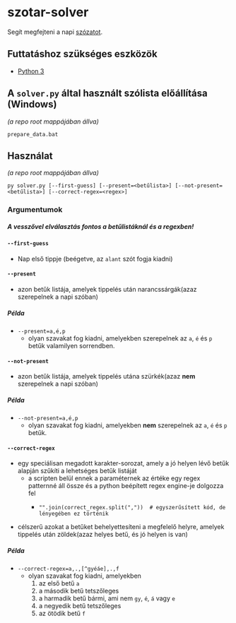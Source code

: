 # szotar-solver

Segít megfejteni a napi [szózatot](https://szozat.miklosdanka.com/).

## Futtatáshoz szükséges eszközök

- [Python 3](https://www.python.org/ftp/python/3.10.4/python-3.10.4-amd64.exe)

## A `solver.py` által használt szólista előállítása (Windows)
*(a repo root mappájában állva)*
```
prepare_data.bat
```

## Használat
*(a repo root mappájában állva)*
```
py solver.py [--first-guess] [--present=<betűlista>] [--not-present=<betűlista>] [--correct-regex=<regex>]
```

### Argumentumok
##### A vesszővel elválasztás fontos a betűlistáknál és a regexben!

#### `--first-guess`
  - Nap első tippje (beégetve, az `alant` szót fogja kiadni)

#### `--present`
  - azon betűk listája, amelyek tippelés után narancssárgák(azaz szerepelnek a napi szóban)

##### Példa
  - `--present=a,é,p`
    - olyan szavakat fog kiadni, amelyekben szerepelnek az `a`, `é` és `p` betűk valamilyen sorrendben.

#### `--not-present`
  - azon betűk listája, amelyek tippelés utána szürkék(azaz **nem** szerepelnek a napi szóban)

##### Példa
  - `--not-present=a,é,p`
    - olyan szavakat fog kiadni, amelyekben **nem** szerepelnek az `a`, `é` és `p` betűk.

#### `--correct-regex`
  - egy speciálisan megadott karakter-sorozat, amely a jó helyen lévő betűk alapján szűkíti a lehetséges betűk listáját
    - a scripten belül ennek a paraméternek az értéke egy regex patternné áll össze és a python beépített regex
        engine-je dolgozza fel
      - ```
        "".join(correct_regex.split(","))  # egyszerűsített kód, de lényegében ez történik
        ```
  - célszerű azokat a betűket behelyettesíteni a megfelelő helyre, amelyek tippelés után zöldek(azaz helyes betű, és jó helyen is van)

##### Példa
  - `--correct-regex=a,.,[^gyéáe],.,f`
    - olyan szavakat fog kiadni, amelyekben
      1. az első betű `a`
      2. a második betű tetszőleges
      3. a harmadik betű bármi, ami nem `gy`, `é`, `á` vagy `e`
      4. a negyedik betű tetszőleges
      5. az ötödik betű `f`
